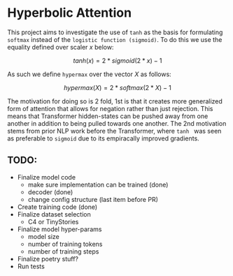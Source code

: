 # Hyperbolic Attention

This project aims to investigate the use of `tanh` as the basis for formulating `softmax` instead of the `logistic function (sigmoid)`. To do this we use the equality defined over scaler $x$ below:

$$ tanh(x) = 2 * sigmoid(2 * x) - 1 $$

As such we define `hypermax` over the vector $X$ as follows:

$$ hypermax(X) = 2 * softmax(2 * X) - 1 $$

The motivation for doing so is 2 fold, 1st is that it creates more generalized form of attention that allows for negation rather than just rejection. This means that Transformer hidden-states can be pushed away from one another in addition to being pulled towards one another. The 2nd motivation stems from prior NLP work before the Transformer, where `tanh ` was seen as preferable to `sigmoid` due to its empiracally improved gradients. 


## TODO:
- Finalize model code
    - make sure implementation can be trained (done)
    - decoder (done)
    - change config structure (last item before PR)
- Create training code (done)
- Finalize dataset selection
    - C4 or TinyStories
- Finalize model hyper-params
    - model size
    - number of training tokens
    - number of training steps
- Finalize poetry stuff?
- Run tests